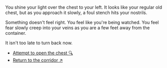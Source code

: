 You shine your light over the chest to your left. It looks like your regular old chest, but as you approach it slowly, a foul stench hits your nostrils.

Something doesn't feel right. You feel like you're being watched. You feel fear slowly creep into your veins as you are a few feet away from the container.

It isn't too late to turn back now.

- [Attempt to open the chest 🔍](6-D1.md)
- [Return to the corridor ↗](6-C.md)